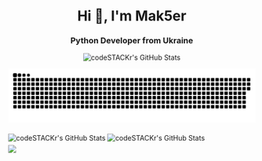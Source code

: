 <h1 align="center">Hi 👋, I'm Mak5er</h1>

<h3 align="center">Python Developer from Ukraine</h3>
<p align="center">
 <img alt="codeSTACKr's GitHub Stats" src="https://komarev.com/ghpvc/?username=your-github-Mak5er&color=green" />
</p>

<p align="center">
<img width="600" src="assets/github-snake.svg" alt="snake"/>
</p>


<p>
 <img align="middle"  alt="codeSTACKr's GitHub Stats" src="https://github-readme-stats.vercel.app/api?username=Mak5er&show_icons=true&theme=dark" />
 <img align="middle" alt="codeSTACKr's GitHub Stats" src="https://github-readme-stats.vercel.app/api/top-langs/?username=Mak5er&layout=compact&theme=dark" />  
 <br>
 <img align="middle" src="https://metrics.lecoq.io/Mak5er" />
</p>
